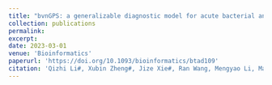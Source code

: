 ```yaml
---
title: "bvnGPS: a generalizable diagnostic model for acute bacterial and viral infection using integrative host transcriptomics and pretrained neural networks"
collection: publications
permalink: 
excerpt: 
date: 2023-03-01
venue: 'Bioinformatics'
paperurl: 'https://doi.org/10.1093/bioinformatics/btad109'
citation: 'Qizhi Li#, Xubin Zheng#, Jize Xie#, Ran Wang, Mengyao Li, Man-Hon Wong, Kwong-Sak Leung, Shuai Li, Qingshan Geng*, and Lixin Cheng. bvnGPS: a generalizable diagnostic model for acute bacterial and viral infection using integrative host transcriptomics and pretrained neural networks. Bioinformatics, 2023.'
---
```

